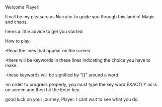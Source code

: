 Welcome Player!

It will be my pleasure as Narrator to guide you through this 
land of Magic and chaos.

heres a little advice to get you started

How to play:

-Read the lines that appear on the screen 

-there will be keywords in these lines indicating the choice you have to make. 

-these keywords will be signified by "[]" around a word.

-in order to progress properly, 
you must type the key word EXACTLY as is on screen
and then hit the Enter key.

good luck on your journey, Player. I cant wait to see what you do. 
